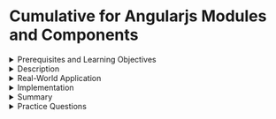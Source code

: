 # Cumulative for Angularjs Modules and Components

<details><summary>Prerequisites and Learning Objectives</summary>

# Prerequisites

Before going through this topic, the learner should have completed/understand the following:

- Expressions
- Data binding
- Controllers
- Scopes

# Learning Objectives

At the end of the topic, the learner should be able to do the following:

- Describe Modules and Components
- Define the purpose of Modules and Components
- Have the ability to manage the structure of an AngularJS application so that it is scalable

</details>

<details><summary>Description</summary>

## References

[AngularJS Modules (Official Docs)](https://docs.angularjs.org/guide/module)

[AngularJS Components (Official Docs)](https://docs.angularjs.org/guide/component)

[AngularJS Tutorial for Modules, Components, and file organization (Official Docs)](https://docs.angularjs.org/tutorial/step_04)

## What are Modules and Components?

Thus far, we've been exploring AngularJS within the context of a single HTML file. This hardly provides for the modularity promised within a single page application. With our discussion of Modules and Components, we will begin to rectify that. Both Modules and Components allow us to containerize and organize our code as well as allow us to re-use code. These concepts will be essential for creating a single page application. In this lesson, we will also give recommendations on setting up a structure for our apps. This will help us ensure that our code is more maintainable and will scale as the project grows in scope. Finally we will discuss the process of nesting Components to create modular applications. 

> ✒️ **Definition:** Modules are used to bundle up and containerize the different parts of our application. 

> ✒️ **Definition:** Components are used to create reusable and modular sections of the user interface complete with business logic.

## How can we use Modules and Components?

Let's start with Modules. As mentioned previously, Modules help us containerize the different parts of our application. Many items can be included in a Module, including Controllers, Directives, and much more. 

We've been using Modules in most of our previous examples. But let's take a look at another example below:

Our index.html file:
```html

<!doctype html>
<html ng-app="myApp" ng-controller="myCtrl">
    <head>
        <script src="https://ajax.googleapis.com/ajax/libs/angularjs/1.8.2/angular.min.js" defer></script>
        <script src="app.js" defer></script>
    </head>
    <body>

        Name: {{ name }} Age: {{ age }}
    
    </body>
</html>

```

Our app.js
```JavaScript
var app = angular.module('myApp', []);
app.controller('myCtrl', function($scope) {
    $scope.name = 'John Doe';
    $scope.age = 30;
})

```

By now, you've probably surmised that the ng-app directive and the following line of code are related (and you'd be right!):

```JavaScript
var app = angular.module('myApp', []);
```

That line of code is all it takes to create a module. The first parameter in the `.module()` function is a string name for the module. The second parameter is a list of dependencies for that module (more on that soon). So as you have probably recognized, whenever we use the ng-app directive we are bootstrapping the module, and all of its contents, into our application. This includes our Controller as well. In our code whenever we call `app.controller(...)`, we are attaching that Controller to the Module.

Now that we have a conceptual understanding of Modules, and how to create them, let's discuss Components. As mentioned previously, Components allow us to bundle up re-usable sections of user interface with business logic. These Components will have their own HTML markup, Controller, and Module to neatly bundle the Component up. Let's take a look at the three necessary files that make up a Component:

This is the myComponent.module.js file:
```JavaScript
angular.module('myComponent', []);
```

Not much is new here, we are simply creating a Module to help us bundle up our Component. Here we have named the module 'myComponent' within the module function. You may have also noticed the file name ending in `module.js` - this is a recommended convention for Module definitions.

This is the myComponent.template.html file:
```html
<div >
    Name : {{ $ctrl.name }}
</div>
```

The biggest change here is the `$ctrl` syntax. When using this Component based design pattern, we may use `$ctrl` to get access to the values of variables within our Controller. This is preferred over directly accessing the `$scope`. The reason why is out of our scope for now. Also notice the `template.html` naming convention - this is strongly recommended. Going forward, you may hear the term 'template' to refer to the View - the HTML markup that makes up what the user sees. 

This is the myComponent.component.js file:
```JavaScript
angular
    .module('myComponent')
    .component('myComponent', {
        templateUrl: 'myComponent/myComponent.template.html',
        controller: function myComponentController() {
            this.name = 'John Doe';
        }
    });
```

Let's step through this code as well:

- `angular.module('myComponent')` is referencing the module we created earlier. 
- The `.component(...)` function is taking in two parameters. The first is the desired name for our Component. The second parameter is a `Component Definition Object (CDO)`.

The `CDO` takes in properties that define the View and Controller for a Component. As you may have noticed, the `templateUrl` property is pointing to the HTML markup that will make up our Component. The path of the `templateUrl` is relative to that of the 'index.html' file. The `controller` property contains a function that constitutes our Controller.

There is no need to pass in `$scope` to the Controller, the AngularJS framework will do the legwork. When we initialize variables or functions within our Controller, we *will* include the 'this' keyword. This will ensure that these variables and functions are associated with our Controller and underlying scope object.

That's all there is to setting up a basic component! It is recommended that these files are neatly stored in a folder within your project, preferably with the same name as the component. Here's an example:

![Recommended project structure](./img/projectStructure.png)

But how do we use our shiny new Component? Well we need to bootstrap it into the top level html document. Traditionally, this is the 'index.html' file as seen above. Let's take a look at the 'index.html' file and the 'app.module.js' files:

index.html:
```html
<!doctype html>
<html ng-app="myApp">
    <head>
        <script src="https://ajax.googleapis.com/ajax/libs/angularjs/1.8.2/angular.min.js" defer></script>
        <script src="app.module.js" defer></script>
        <script src="./myComponent/myComponent.module.js" defer></script>
        <script src="./myComponent/myComponent.component.js" defer></script>
    </head>
    <body>

        <my-component></my-component>

    </body>
</html>
```

Take note at our `<script>` elements. We need to bring in all those JavaScript files. Every single module and every single component definition. This is admittedly a bit tedious - but it is required for everything to function. The order is important as well. Be sure to load all modules before bringing in the components associated with the modules. 

The other important thing to notice here is the `<my-component>` element. This is what tells the AngularJS framework to load the component of the same name. Notice how in the HTML template we are using a kebab-case convention, while everywhere else we use a camel-case naming convention. This is standard practice and highly recommended. 

app.module.js:
```JavaScript
angular.module('myApp', [
    'myComponent'
]);
```

In our 'app.module.js' file, as seen above, we define the name of the top level module in the first parameter. This is what we will bootstrap into our 'index.html' file with the ng-app directive. Then, in the second parameter, we will list any dependencies in an array. We want to use our 'myComponent' component within our app, so we will list it as a dependency. 

That's the basics of Modules and Components. However, we have one final topic to discuss - `Component Composition`. `Component Composition` refers to the nesting of components to build an application. Essentially, we use Components like lego pieces to assemble our entire app. We would traditionally have a container Component that sits at the top level and houses our entire application. Then, like a Russian nesting doll, we would have layers of nested Components that comprise our application. We may have a Component that contains the header for the webpage, a Component for an article, a footer, ect. Here is a rough illustration:

![Composition Example](./img/composition.png)

To nest one Component inside the other, simply include the child Component as a dependency of the parent Component. Then, include the child Component within the template of the parent. Example:

myComponent.template.html
```html
<div >
    Name : {{ $ctrl.name }}

    <my-other-component></my-other-component>
</div>
```

myComponent.module.js
```JavaScript
angular.module('myComponent', [
    'myOtherComponent'
]);
```

> ✋ **Important:** Don't forget to include all the `<script>` elements to bring all JavaScript files into the 'index.html'!

The structure of these files within the project folder is ultimately up to the developer. Your author likes to structure Component files by their relation to each other. For example, since 'myOtherComponent' is a child of 'myComponent', your author has organized the files like so: 

![Final Project Structure Example](./img/projectStructure2.png)

## Why are Modules and Components important?

Modules and Components are extremely important in the AngularJS framework because they allow us to create modular and scalable applications. They are modular because we can take any individual Component and re-use it wherever we need to. This saves time during development, and thus, makes our lives as developers easier. Modules and Components also help keep our applications scalable. Since our content is no longer static, and everything is neatly organized into Modules, developers can easily navigate to specific files for troubleshooting.

</details>

<details><summary>Real-World Application</summary>

Luisa is continuing her studies of AngularJS. She would like to create an application that acts as a resume. It should display her skills as a web developer and the application should also conform to the following requirements:

- At least 3 components
  - A container component
  - A header component
  - A component for the main body of content
- The information on display should include Luisa's skills and prior work history:
  - Skills: Html, css, JavaScript, AngularJS
  - Work history: 3 Years at Data entry Corp and 2 years at WoW Electroniks 
  - Feel free to embellish any of this information, or add more!

Let's help out Luisa!

</details>

<details><summary>Implementation</summary>

## Let's help Luisa create a multi-component app!
- First we need to scaffold an AngularJS project. Refer to previous topics if you need assistance.
- Next, we need to create all three of our components. Each one will need a `module.js`, a `template.html`, and a `component.js` file. 
- Make sure you include any dependencies for nested components within the parent component `module.js` file. This includes our top level module which should have our container component as a dependency!
- Finally, fill in the template files with content. This should include Luisa's prior work experience and skills. Feel free to take some artistic liberty and embellish any details!
- Optionally (but highly recommended) style the application with some css! 
- Check out the demo folder in the topic files to get access to a demo for this challenge and compare with your own work. 

## Exercises

- If we were to take the header component we created ex: `<my-header>`, and place it multiple times within our app, what would happen?

<details><summary>Answer</summary>

It would render multiple times! This is what's awesome about component based frameworks. We can re-use these modular sections of code as we see fit!

</details>

</details>

<details><summary>Summary</summary>

- Modules are used to bundle up and containerize the different parts of our application
  - We define the name of a module and any dependencies with the `module.js` file
- Components are used to create reusable and modular sections of the user interface complete with business logic
  - We attach a component to a module with the `.component()` function. This function takes in two parameters. The first being the desired name of the component and the second being the `Component Definition Object`
  - The `CDO` defines the template and controller for a component
- Component composition is the process of nesting components within each other to build an application

</details>

<details><summary>Practice Questions</summary>

[Practice Questions](./Quiz.gift)

</details>